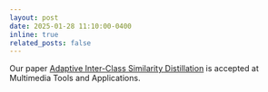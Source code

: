 ```yaml
---
layout: post
date: 2025-01-28 11:10:00-0400
inline: true
related_posts: false
---
```


Our paper <a href='https://link.springer.com/article/10.1007/s11042-025-20651-2?utm_source=rct_congratemailt&utm_medium=email&utm_campaign=nonoa_20250128&utm_content=10.1007/s11042-025-20651-2'>Adaptive Inter-Class Similarity Distillation</a> is accepted at Multimedia Tools and Applications.
